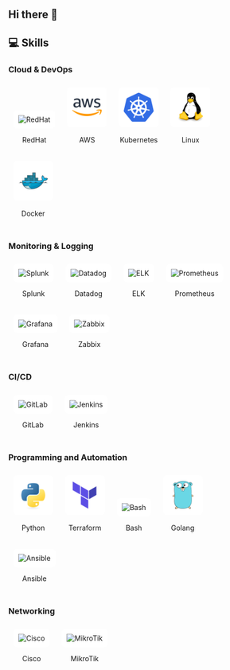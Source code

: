 ## Hi there 👋


## 💻 Skills

### Cloud & DevOps

<div style="display: inline-block; text-align: center; margin: 10px;">
  <img src="https://www.vectorlogo.zone/logos/redhat/redhat-icon.svg" alt="RedHat" width="60" height="60" style="background-color: white; padding: 10px; border-radius: 8px;"/>
  <p>RedHat</p>
</div>
<div style="display: inline-block; text-align: center; margin: 10px;">
  <img src="https://raw.githubusercontent.com/devicons/devicon/master/icons/amazonwebservices/amazonwebservices-original-wordmark.svg" alt="AWS" width="60" height="60" style="background-color: white; padding: 10px; border-radius: 8px;"/>
  <p>AWS</p>
</div>
<div style="display: inline-block; text-align: center; margin: 10px;">
  <img src="https://raw.githubusercontent.com/devicons/devicon/master/icons/kubernetes/kubernetes-plain.svg" alt="Kubernetes" width="60" height="60" style="background-color: white; padding: 10px; border-radius: 8px;"/>
  <p>Kubernetes</p>
</div>
<div style="display: inline-block; text-align: center; margin: 10px;">
  <img src="https://raw.githubusercontent.com/devicons/devicon/master/icons/linux/linux-original.svg" alt="Linux" width="60" height="60" style="background-color: white; padding: 10px; border-radius: 8px;"/>
  <p>Linux</p>
</div>
<div style="display: inline-block; text-align: center; margin: 10px;">
  <img src="https://raw.githubusercontent.com/devicons/devicon/master/icons/docker/docker-original.svg" alt="Docker" width="60" height="60" style="background-color: white; padding: 10px; border-radius: 8px;"/>
  <p>Docker</p>
</div>

### Monitoring & Logging

<div style="display: inline-block; text-align: center; margin: 10px;">
  <img src="https://www.vectorlogo.zone/logos/splunk/splunk-icon.svg" alt="Splunk" width="60" height="60" style="background-color: white; padding: 10px; border-radius: 8px;"/>
  <p>Splunk</p>
</div>
<div style="display: inline-block; text-align: center; margin: 10px;">
  <img src="https://www.vectorlogo.zone/logos/datadoghq/datadoghq-icon.svg" alt="Datadog" width="60" height="60" style="background-color: white; padding: 10px; border-radius: 8px;"/>
  <p>Datadog</p>
</div>
<div style="display: inline-block; text-align: center; margin: 10px;">
  <img src="https://www.vectorlogo.zone/logos/elastic/elastic-icon.svg" alt="ELK" width="60" height="60" style="background-color: white; padding: 10px; border-radius: 8px;"/>
  <p>ELK</p>
</div>
<div style="display: inline-block; text-align: center; margin: 10px;">
  <img src="https://www.vectorlogo.zone/logos/prometheusio/prometheusio-icon.svg" alt="Prometheus" width="60" height="60" style="background-color: white; padding: 10px; border-radius: 8px;"/>
  <p>Prometheus</p>
</div>
<div style="display: inline-block; text-align: center; margin: 10px;">
  <img src="https://www.vectorlogo.zone/logos/grafana/grafana-icon.svg" alt="Grafana" width="60" height="60" style="background-color: white; padding: 10px; border-radius: 8px;"/>
  <p>Grafana</p>
</div>
<div style="display: inline-block; text-align: center; margin: 10px;">
  <img src="https://www.vectorlogo.zone/logos/zabbix/zabbix-icon.svg" alt="Zabbix" width="60" height="60" style="background-color: white; padding: 10px; border-radius: 8px;"/>
  <p>Zabbix</p>
</div>

### CI/CD

<div style="display: inline-block; text-align: center; margin: 10px;">
  <img src="https://www.vectorlogo.zone/logos/gitlab/gitlab-icon.svg" alt="GitLab" width="60" height="60" style="background-color: white; padding: 10px; border-radius: 8px;"/>
  <p>GitLab</p>
</div>
<div style="display: inline-block; text-align: center; margin: 10px;">
  <img src="https://www.vectorlogo.zone/logos/jenkins/jenkins-icon.svg" alt="Jenkins" width="60" height="60" style="background-color: white; padding: 10px; border-radius: 8px;"/>
  <p>Jenkins</p>
</div>

### Programming and Automation

<div style="display: inline-block; text-align: center; margin: 10px;">
  <img src="https://raw.githubusercontent.com/devicons/devicon/master/icons/python/python-original.svg" alt="Python" width="60" height="60" style="background-color: white; padding: 10px; border-radius: 8px;"/>
  <p>Python</p>
</div>
<div style="display: inline-block; text-align: center; margin: 10px;">
  <img src="https://raw.githubusercontent.com/devicons/devicon/master/icons/terraform/terraform-original.svg" alt="Terraform" width="60" height="60" style="background-color: white; padding: 10px; border-radius: 8px;"/>
  <p>Terraform</p>
</div>
<div style="display: inline-block; text-align: center; margin: 10px;">
  <img src="https://www.vectorlogo.zone/logos/gnu_bash/gnu_bash-icon.svg" alt="Bash" width="60" height="60" style="background-color: white; padding: 10px; border-radius: 8px;"/>
  <p>Bash</p>
</div>
<div style="display: inline-block; text-align: center; margin: 10px;">
  <img src="https://raw.githubusercontent.com/devicons/devicon/master/icons/go/go-original.svg" alt="Golang" width="60" height="60" style="background-color: white; padding: 10px; border-radius: 8px;"/>
  <p>Golang</p>
</div>
<div style="display: inline-block; text-align: center; margin: 10px;">
  <img src="https://www.vectorlogo.zone/logos/ansible/ansible-icon.svg" alt="Ansible" width="60" height="60" style="background-color: white; padding: 10px; border-radius: 8px;"/>
  <p>Ansible</p>
</div>




### Networking

<div style="display: inline-block; text-align: center; margin: 10px;">
  <img src="https://www.vectorlogo.zone/logos/cisco/cisco-icon.svg" alt="Cisco" width="60" height="60" style="background-color: white; padding: 10px; border-radius: 8px;"/>
  <p>Cisco</p>
</div>
<div style="display: inline-block; text-align: center; margin: 10px;">
  <img src="https://1000logos.net/wp-content/uploads/2021/05/MikroTik-logo-768x432.png" alt="MikroTik" width="60" height="60" style="background-color: white; padding: 10px; border-radius: 8px;"/>
  <p>MikroTik</p>
</div>
